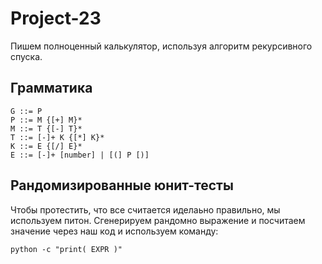# Project-23

Пишем полноценный калькулятор, используя алгоритм рекурсивного спуска.

## Грамматика

```
G ::= P
P ::= M {[+] M}*
M ::= T {[-] T}*
T ::= [-]+ K {[*] K}*
K ::= E {[/] E}*
E ::= [-]+ [number] | [(] P [)]
```

## Рандомизированные юнит-тесты

Чтобы протестить, что все считается иделаьно правильно, мы используем питон. Сгенерируем рандомно выражение и посчитаем значение через наш код и используем команду:

```
python -c "print( EXPR )"
```
